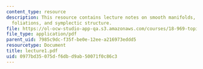 ```yaml
---
content_type: resource
description: This resource contains lecture notes on smooth manifolds, geometry of
  foliations, and symplectic structure.
file: https://ol-ocw-studio-app-qa.s3.amazonaws.com/courses/18-969-topics-in-geometry-dirac-geometry-fall-2006/0977bd35075df6dbd9ab50071f0c86c3_lecture1.pdf
file_type: application/pdf
parent_uid: 7985c9dc-f35f-be0e-12ee-a216973eddd5
resourcetype: Document
title: lecture1.pdf
uid: 0977bd35-075d-f6db-d9ab-50071f0c86c3
---
```

